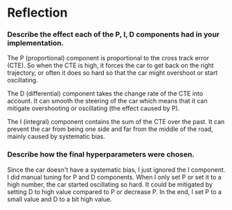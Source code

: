# Reflection

### Describe the effect each of the P, I, D components had in your implementation.

The P (proportional) component is proportional to the cross track error (CTE). So when the CTE is high, it forces the car to get back on the right trajectory, or often it does so hard so that the car might overshoot or start oscillating.

The D (differential) component takes the change rate of the CTE into account. It can smooth the steering of the car which means that it can mitigate overshooting or oscillating (the effect caused by P).

The I (integral) component contains the sum of the CTE over the past. It can prevent the car from being one side and far from the middle of the road, mainly caused by systematic bias.

### Describe how the final hyperparameters were chosen.

Since the car doesn't have a systematic bias, I just ignored the I component.
I did manual tuning for P and D components. When I only set P or set it to a high number, the car started oscillating so hard. It could be mitigated by setting D to high value compared to P or decrease P.
In the end, I set P to a small value and D to a bit high value.
